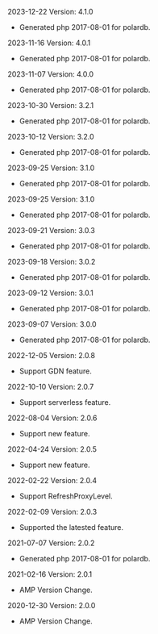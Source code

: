 2023-12-22 Version: 4.1.0
- Generated php 2017-08-01 for polardb.

2023-11-16 Version: 4.0.1
- Generated php 2017-08-01 for polardb.

2023-11-07 Version: 4.0.0
- Generated php 2017-08-01 for polardb.

2023-10-30 Version: 3.2.1
- Generated php 2017-08-01 for polardb.

2023-10-12 Version: 3.2.0
- Generated php 2017-08-01 for polardb.

2023-09-25 Version: 3.1.0
- Generated php 2017-08-01 for polardb.

2023-09-25 Version: 3.1.0
- Generated php 2017-08-01 for polardb.

2023-09-21 Version: 3.0.3
- Generated php 2017-08-01 for polardb.

2023-09-18 Version: 3.0.2
- Generated php 2017-08-01 for polardb.

2023-09-12 Version: 3.0.1
- Generated php 2017-08-01 for polardb.

2023-09-07 Version: 3.0.0
- Generated php 2017-08-01 for polardb.

2022-12-05 Version: 2.0.8
- Support GDN feature.

2022-10-10 Version: 2.0.7
- Support serverless feature.

2022-08-04 Version: 2.0.6
- Support new feature.

2022-04-24 Version: 2.0.5
- Support new feature.

2022-02-22 Version: 2.0.4
 - Support RefreshProxyLevel.

2022-02-09 Version: 2.0.3
- Supported the latested feature.

2021-07-07 Version: 2.0.2
- Generated php 2017-08-01 for polardb.

2021-02-16 Version: 2.0.1
- AMP Version Change.

2020-12-30 Version: 2.0.0
- AMP Version Change.

